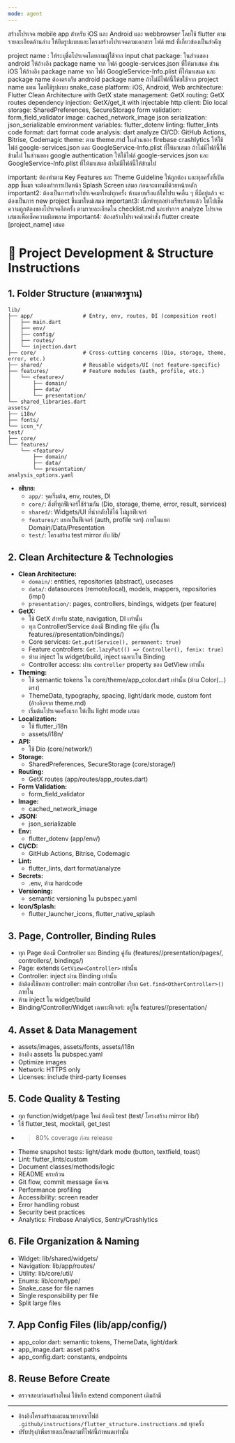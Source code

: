```yaml
---
mode: agent
---
```

สร้างโปรเจค mobile app สำหรับ iOS และ Android และ webbrowser โดยใช้ flutter ตามรายละเอียดด้านล่าง ให้ยึดรูปแบบและโครงสร้างโปรเจคตามเอกสาร ไฟล์ md ที่เกี่ยวข้องเป็นสำคัญ

project name : ให้ระบุชื่อโปรเจคโดยถามผู้ใช้จาก input chat
package: ในส่วนของ android ให้อ้างอิง package name จาก ไฟล์ google-services.json ที่ให้มาเสมอ
ส่วน iOS ให้อ้างอิง package name จาก ไฟล์ GoogleService-Info.plist ที่ให้มาเสมอ และ package name ต้องตรงกับ android package name ถ้าไม่มีไฟล์นี้ให้ขใช้จาก project name แทน โดยใช้รูปแบบ snake_case
platform: iOS, Android, Web
architecture: Flutter Clean Architecture with GetX
state management: GetX
routing: GetX routes
dependency injection: GetX/get_it with injectable
http client: Dio
local storage: SharedPreferences, SecureStorage
form validation: form_field_validator
image: cached_network_image
json serialization: json_serializable
environment variables: flutter_dotenv
linting: flutter_lints
code format: dart format
code analysis: dart analyze
CI/CD: GitHub Actions, Bitrise, Codemagic
theme: ตาม theme.md
ในส่วนของ firebase crashlytics ให้ใช้ไฟล์ google-services.json และ GoogleService-Info.plist ที่ให้มาเสมอ ถ้าไม่มีไฟล์นี้ให้ข้ามไป
ในส่วนของ google authentication ให้ใช้ไฟล์ google-services.json และ GoogleService-Info.plist ที่ให้มาเสมอ ถ้าไม่มีไฟล์นี้ให้ข้ามไป

important: ต้องทำตาม  Key Features และ Theme Guideline ให้ถูกต้อง และทุกครั้งที่เปิด app ขึ้นมา จะต้องทำการเปิดหน้า Splash Screen เสมอ ก่อนจะแทนที่ด้วยหน้าหลัก
important2: ต้องเป็นการสร้างโปรเจคมาใหม่ทุกครั้ง ห้ามลบหรือแก้ไขโปรเจคอื่น ๆ ที่มีอยู่แล้ว จะต้องเป็นการ new project ขึ้นมาใหม่เสมอ
important3: เมื่อทำทุกอย่างเรียบร้อยแล้ว ให้ไปเช็คความถูกต้องของโปรเจคอีกครั้ง ตามรายละเอียดใน checklist.md และทำการ analyze โปรเจคเสมอเพื่อเช็คความผิดพลาด
important4: ต้องสร้างโปรเจคด้วยคำสั่ง flutter create [project_name] เสมอ


# 📱 Project Development & Structure Instructions

## 1. Folder Structure (ตามมาตรฐาน)

```
lib/
├── app/                # Entry, env, routes, DI (composition root)
│   ├── main.dart
│   ├── env/
│   ├── config/
│   ├── routes/
│   └── injection.dart
├── core/               # Cross-cutting concerns (Dio, storage, theme, error, etc.)
├── shared/             # Reusable widgets/UI (not feature-specific)
├── features/           # Feature modules (auth, profile, etc.)
│   └── <feature>/
│       ├── domain/
│       ├── data/
│       └── presentation/
└── shared_libraries.dart
assets/
├── i18n/
├── fonts/
└── icon_*/
test/
├── core/
└── features/
    └── <feature>/
        ├── domain/
        ├── data/
        └── presentation/
analysis_options.yaml
```

- **อธิบาย:**
  - `app/`: จุดเริ่มต้น, env, routes, DI
  - `core/`: สิ่งที่ทุกฟีเจอร์ใช้ร่วมกัน (Dio, storage, theme, error, result, services)
  - `shared/`: Widgets/UI ที่นำกลับใช้ได้ ไม่ผูกฟีเจอร์
  - `features/`: แยกเป็นฟีเจอร์ (auth, profile ฯลฯ) ภายในแยก Domain/Data/Presentation
  - `test/`: โครงสร้าง test mirror กับ lib/

## 2. Clean Architecture & Technologies
- **Clean Architecture:**
  - `domain/`: entities, repositories (abstract), usecases
  - `data/`: datasources (remote/local), models, mappers, repositories (impl)
  - `presentation/`: pages, controllers, bindings, widgets (per feature)
- **GetX:**
  - ใช้ GetX สำหรับ state, navigation, DI เท่านั้น
  - ทุก Controller/Service ต้องมี Binding file คู่กัน (ใน features/<feature>/presentation/bindings/)
  - Core services: `Get.put(Service(), permanent: true)`
  - Feature controllers: `Get.lazyPut(() => Controller(), fenix: true)`
  - ห้าม inject ใน widget/build, inject เฉพาะใน Binding
  - Controller access: ผ่าน `controller` property ของ GetView เท่านั้น
- **Theming:**
  - ใช้ semantic tokens ใน core/theme/app_color.dart เท่านั้น (ห้าม Color(...) ตรง)
  - ThemeData, typography, spacing, light/dark mode, custom font (อ้างอิงจาก theme.md)
  - เริ่มต้นโปรเจคครั้งแรก ให้เป็น light mode เสมอ
- **Localization:**
  - ใช้ flutter_i18n
  - assets/i18n/
- **API:**
  - ใช้ Dio (core/network/)
- **Storage:**
  - SharedPreferences, SecureStorage (core/storage/)
- **Routing:**
  - GetX routes (app/routes/app_routes.dart)
- **Form Validation:**
  - form_field_validator
- **Image:**
  - cached_network_image
- **JSON:**
  - json_serializable
- **Env:**
  - flutter_dotenv (app/env/)
- **CI/CD:**
  - GitHub Actions, Bitrise, Codemagic
- **Lint:**
  - flutter_lints, dart format/analyze
- **Secrets:**
  - .env, ห้าม hardcode
- **Versioning:**
  - semantic versioning ใน pubspec.yaml
- **Icon/Splash:**
  - flutter_launcher_icons, flutter_native_splash

## 3. Page, Controller, Binding Rules
- ทุก Page ต้องมี Controller และ Binding คู่กัน (features/<feature>/presentation/pages/, controllers/, bindings/)
- Page: extends `GetView<Controller>` เท่านั้น
- Controller: inject ผ่าน Binding เท่านั้น
- ถ้าต้องใช้หลาย controller: main controller เรียก `Get.find<OtherController>()` ภายใน
- ห้าม inject ใน widget/build
- Binding/Controller/Widget เฉพาะฟีเจอร์: อยู่ใน features/<feature>/presentation/

## 4. Asset & Data Management
- assets/images, assets/fonts, assets/i18n
- อ้างอิง assets ใน pubspec.yaml
- Optimize images
- Network: HTTPS only
- Licenses: include third-party licenses

## 5. Code Quality & Testing
- ทุก function/widget/page ใหม่ ต้องมี test (test/ โครงสร้าง mirror lib/)
- ใช้ flutter_test, mocktail, get_test
- >80% coverage ก่อน release
- Theme snapshot tests: light/dark mode (button, textfield, toast)
- Lint: flutter_lints/custom
- Document classes/methods/logic
- README ครบถ้วน
- Git flow, commit message ชัดเจน
- Performance profiling
- Accessibility: screen reader
- Error handling robust
- Security best practices
- Analytics: Firebase Analytics, Sentry/Crashlytics

## 6. File Organization & Naming
- Widget: lib/shared/widgets/
- Navigation: lib/app/routes/
- Utility: lib/core/util/
- Enums: lib/core/type/
- Snake_case for file names
- Single responsibility per file
- Split large files

## 7. App Config Files (lib/app/config/)
- app_color.dart: semantic tokens, ThemeData, light/dark
- app_image.dart: asset paths
- app_config.dart: constants, endpoints

## 8. Reuse Before Create
- ตรวจสอบก่อนสร้างใหม่ ใช้หรือ extend component เดิมถ้ามี

---
- อ้างอิงโครงสร้างและแนวทางจากไฟล์ `.github/instructions/flutter_structure.instructions.md` ทุกครั้ง
- ปรับปรุง/เพิ่มรายละเอียดตามที่ไฟล์นี้กำหนดเท่านั้น
